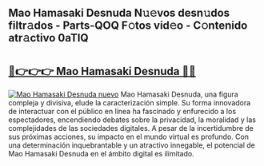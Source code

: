 ## Mao Hamasaki Desnuda N𝚞𝚎vos desn𝚞dos filtr𝚊dos - Parts-QOQ F𝚘tos vid𝚎o - C𝚘ntenido atr𝚊ctivo 0aTIQ

# <h2><a href="http://mb4h0wk.tromn.icu/?c=Mao+Hamasaki+Desnuda">🔗👉👉👉 Mao Hamasaki Desnuda 🔗🔗</a></h2>

[![Mao Hamasaki Desnuda nuevo](https://i.imgur.com/pEAQMta.gif)](http://mb4h0wk.tromn.icu/?c=Mao+Hamasaki+Desnuda)
Mao Hamasaki Desnuda, una figura compleja y divisiva, elude la caracterización simple. Su forma innovadora de interactuar con el público en línea ha fascinado y enfurecido a los espectadores, encendiendo debates sobre la privacidad, la moralidad y las complejidades de las sociedades digitales. A pesar de la incertidumbre de sus próximas acciones, su impacto en el mundo virtual es profundo. Con una determinación inquebrantable y un atractivo innegable, el potencial de Mao Hamasaki Desnuda en el ámbito digital es ilimitado.
